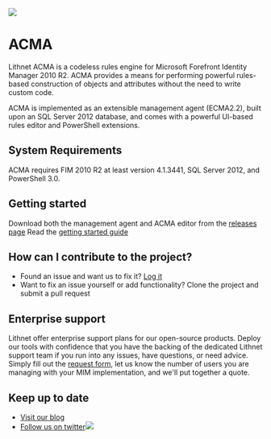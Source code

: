 ![](https://github.com/lithnet/acma/wiki/images/logo-ex-small.png)
# ACMA
Lithnet ACMA is a codeless rules engine for Microsoft Forefront Identity Manager 2010 R2. ACMA provides a means for performing powerful rules-based construction of objects and attributes without the need to write custom code.

ACMA is implemented as an extensible management agent (ECMA2.2), built upon an SQL Server 2012 database, and comes with a powerful UI-based rules editor and PowerShell extensions.

## System Requirements
ACMA requires FIM 2010 R2 at least version 4.1.3441, SQL Server 2012, and PowerShell 3.0.

## Getting started
Download both the management agent and ACMA editor from the [releases page](https://github.com/lithnet/acma/releases)
Read the [getting started guide](https://github.com/lithnet/acma/wiki)

## How can I contribute to the project?
* Found an issue and want us to fix it? [Log it](https://github.com/lithnet/acma/issues)
* Want to fix an issue yourself or add functionality? Clone the project and submit a pull request

## Enterprise support
Lithnet offer enterprise support plans for our open-source products. Deploy our tools with confidence that you have the backing of the dedicated Lithnet support team if you run into any issues, have questions, or need advice. Simply fill out the [request form](https://lithnet.io/products/mim), let us know the number of users you are managing with your MIM implementation, and we'll put together a quote.

## Keep up to date
* [Visit our blog](http://blog.lithnet.io)
* [Follow us on twitter](https://twitter.com/lithnet_io)![](http://twitter.com/favicon.ico)
